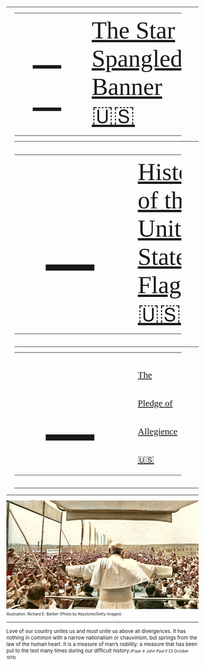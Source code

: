<!-- START OF MAIN TABLE -->
<table><tr><tr><td></td><td>

<table style="width:80%">
    <td style="width:30%;font-family:verdana;color:red;font-size:96px">
      <a href="../assets/pdf/ssb.pdf">🎸 🎼</a>
    <td style="width:70%;font-family:verdana;color:red;font-size:64px">
 <a href="../assets/pdf/ssb.pdf">The Star Spangled Banner 🇺🇸</a>
          </table>
<hr>
<td></td><tr><td></td><td>

<table style="width:80%">
    <td style="width:30%;font-family:verdana;color:red;font-size:164px">
      <a href="http://www.kofc.org/en/resources/service/council/1582_3_10.pdf">📜 </a>
    <td style="width:70%;font-family:verdana;color:red;font-size:64px">
      <a href="http://www.kofc.org/en/resources/service/council/1582_3_10.pdf">History of the United States Flag 🇺🇸</a>
        </table>
<td></td><tr><td></td><td>
<hr>

<table style="width:80%">
    <td style="width:30%;font-family:verdana;color:red;font-size:164px">
      <a href="https://www.kofc.org/un/en/resources/communications/pledgeAllegiance.pdf">📜 </a>
    <td style="width:70%;font-family:verdana;color:red;font-size:64px">
      <font size="5" color="blue"><a href="https://www.kofc.org/un/en/resources/communications/pledgeAllegiance.pdf">The Pledge of Allegience 🇺🇸</a>
    </td>
        </table>
<td></td><tr><td></td><td>
<hr>

<tr></table>
<!-- END OF MAIN TABLE -->
<img src="../assets/img/johnpaulii.jpg" width="825" alt="St. Pope John Paul II with arms outstretched to Poland, June 1979 in a colorized Keystone/Getty Images news photo"><br><font size="1" align="right">Illustration: Richard E. Barber (Photo by Keystone/Getty Images)</font><hr>
 <font size="2" align="justify">Love of our country unites us and must unite us above all divergences. It has nothing in common with a narrow nationalism or chauvinism, but springs from the law of the human heart. It is a measure of man’s nobility: a measure that has been put to the test many times during our difficult history.</font><font size="1">(Pope &#x271E; John Paul II 23 October 1978)</font>
